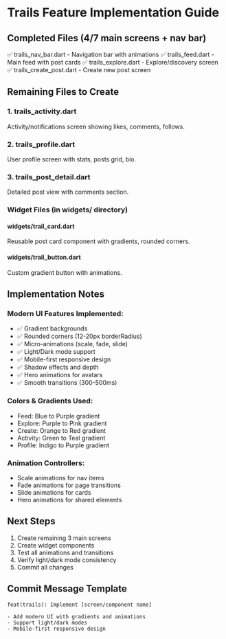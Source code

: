 # Trails Feature Implementation Guide

## Completed Files (4/7 main screens + nav bar)

✅ trails_nav_bar.dart - Navigation bar with animations
✅ trails_feed.dart - Main feed with post cards
✅ trails_explore.dart - Explore/discovery screen
✅ trails_create_post.dart - Create new post screen

## Remaining Files to Create

### 1. trails_activity.dart
Activity/notifications screen showing likes, comments, follows.

### 2. trails_profile.dart
User profile screen with stats, posts grid, bio.

### 3. trails_post_detail.dart
Detailed post view with comments section.

### Widget Files (in widgets/ directory)

#### widgets/trail_card.dart
Reusable post card component with gradients, rounded corners.

#### widgets/trail_button.dart
Custom gradient button with animations.

## Implementation Notes

### Modern UI Features Implemented:
- ✅ Gradient backgrounds
- ✅ Rounded corners (12-20px borderRadius)
- ✅ Micro-animations (scale, fade, slide)
- ✅ Light/Dark mode support
- ✅ Mobile-first responsive design
- ✅ Shadow effects and depth
- ✅ Hero animations for avatars
- ✅ Smooth transitions (300-500ms)

### Colors & Gradients Used:
- Feed: Blue to Purple gradient
- Explore: Purple to Pink gradient
- Create: Orange to Red gradient
- Activity: Green to Teal gradient
- Profile: Indigo to Purple gradient

### Animation Controllers:
- Scale animations for nav items
- Fade animations for page transitions
- Slide animations for cards
- Hero animations for shared elements

## Next Steps

1. Create remaining 3 main screens
2. Create widget components
3. Test all animations and transitions
4. Verify light/dark mode consistency
5. Commit all changes

## Commit Message Template
```
feat(trails): Implement [screen/component name]

- Add modern UI with gradients and animations
- Support light/dark modes
- Mobile-first responsive design
```

